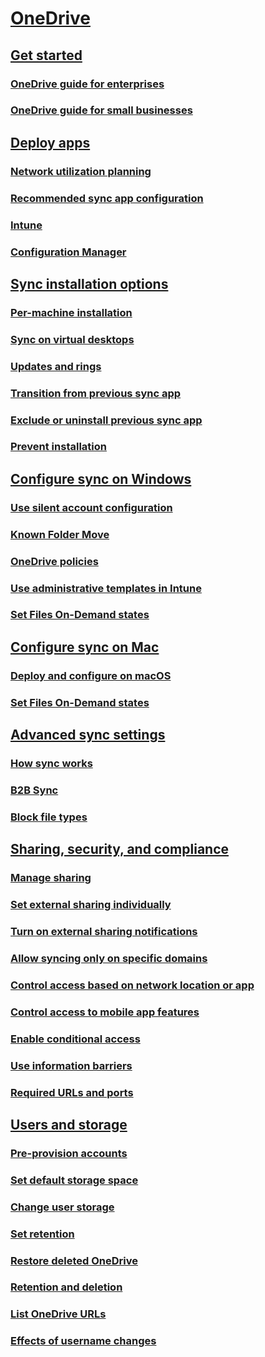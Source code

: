 ﻿  

# [OneDrive](onedrive.yml)
## [Get started]()
### [OneDrive guide for enterprises](plan-onedrive-enterprise.md)
### [OneDrive guide for small businesses](One-Drive-Quickstart-Small-Business.md)
## [Deploy apps]()
### [Network utilization planning](network-utilization-planning.md)
### [Recommended sync app configuration](ideal-state-configuration.md)
### [Intune](deploy-intune.md)
### [Configuration Manager](deploy-on-windows.md)
## [Sync installation options]()
### [Per-machine installation](per-machine-installation.md)
### [Sync on virtual desktops](sync-vdi-support.md)
### [Updates and rings](sync-client-update-process.md)
### [Transition from previous sync app](transition-from-previous-sync-client.md)
### [Exclude or uninstall previous sync app](exclude-or-uninstall-previous-sync-client.md)
### [Prevent installation](prevent-installation.md)
## [Configure sync on Windows]()
### [Use silent account configuration](use-silent-account-configuration.md)
### [Known Folder Move](redirect-known-folders.md)
### [OneDrive policies](use-group-policy.md)
### [Use administrative templates in Intune](configure-sync-intune.md)
### [Set Files On-Demand states](files-on-demand-windows.md)
## [Configure sync on Mac]()
### [Deploy and configure on macOS](deploy-and-configure-on-macos.md)
### [Set Files On-Demand states](files-on-demand-mac.md)
## [Advanced sync settings]()
### [How sync works](sync-process.md)
### [B2B Sync](b2b-sync.md)
### [Block file types](block-file-types.md)
## [Sharing, security, and compliance]()
### [Manage sharing](manage-sharing.md)
### [Set external sharing individually](user-external-sharing-settings.md)
### [Turn on external sharing notifications](turn-on-external-sharing-notifications.md)
### [Allow syncing only on specific domains](allow-syncing-only-on-specific-domains.md)
### [Control access based on network location or app](control-access-based-on-network-location-or-app.md)
### [Control access to mobile app features](control-access-to-mobile-app-features.md)
### [Enable conditional access](enable-conditional-access.md)
### [Use information barriers](information-barriers.md)
### [Required URLs and ports](required-urls-and-ports.md)
## [Users and storage]()
### [Pre-provision accounts](pre-provision-accounts.md)
### [Set default storage space](set-default-storage-space.md)
### [Change user storage](change-user-storage.md)
### [Set retention](set-retention.md)
### [Restore deleted OneDrive](restore-deleted-onedrive.md)
### [Retention and deletion](retention-and-deletion.md)
### [List OneDrive URLs](list-onedrive-urls.md)
### [Effects of username changes](upn-changes.md)


